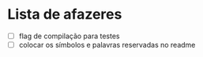 # Lista de afazeres

- [ ] flag de compilação para testes
- [ ] colocar os símbolos e palavras reservadas no readme
